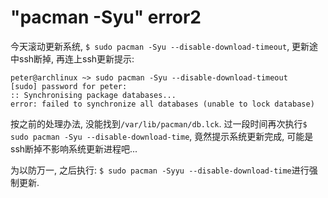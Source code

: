 # "pacman -Syu" error2
今天滚动更新系统, `$ sudo pacman -Syu --disable-download-timeout`, 更新途中ssh断掉, 再连上ssh更新提示:
```
peter@archlinux ~> sudo pacman -Syu --disable-download-timeout
[sudo] password for peter: 
:: Synchronising package databases...
error: failed to synchronize all databases (unable to lock database)
``` 

按之前的处理办法, 没能找到`/var/lib/pacman/db.lck`.
过一段时间再次执行`$ sudo pacman -Syu --disable-download-time`, 竟然提示系统更新完成, 可能是ssh断掉不影响系统更新进程吧...

为以防万一, 之后执行: `$ sudo pacman -Syyu --disable-download-time`进行强制更新.